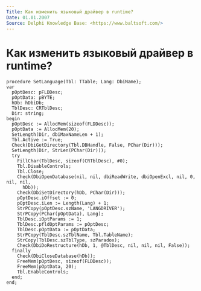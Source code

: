 ```yaml
---
Title: Как изменить языковый драйвер в runtime?
Date: 01.01.2007
Source: Delphi Knowledge Base: <https://www.baltsoft.com/>
---
```



Как изменить языковый драйвер в runtime?
========================================

    procedure SetLanguage(Tbl: TTable; Lang: DbiName);
    var
      pOptDesc: pFLDDesc;
      pOptData: pBYTE;
      hDb: hDbiDb;
      TblDesc: CRTblDesc;
      Dir: string;
    begin
      pOptDesc := AllocMem(sizeof(FLDDesc));
      pOptData := AllocMem(20);
      SetLength(Dir, dbiMaxNameLen + 1);
      Tbl.Active := True;
      Check(DbiGetDirectory(Tbl.DBHandle, False, PChar(Dir)));
      SetLength(Dir, StrLen(PChar(Dir)));
      try
        FillChar(TblDesc, sizeof(CRTblDesc), #0);
        Tbl.DisableControls;
        Tbl.Close;
        Check(DbiOpenDatabase(nil, nil, dbiReadWrite, dbiOpenExcl, nil, 0, nil, nil,
          hDb));
        Check(DbiSetDirectory(hDb, PChar(Dir)));
        pOptDesc.iOffset := 0;
        pOptDesc.iLen := Length(Lang) + 1;
        StrPCopy(pOptDesc.szName, 'LANGDRIVER');
        StrPCopy(PChar(pOptData), Lang);
        TblDesc.iOptParams := 1;
        TblDesc.pfldOptParams := pOptDesc;
        TblDesc.pOptData := pOptData;
        StrPCopy(TblDesc.szTblName, Tbl.TableName);
        StrCopy(TblDesc.szTblType, szParadox);
        Check(DbiDoRestructure(hDb, 1, @TblDesc, nil, nil, nil, False));
      finally
        Check(DbiCloseDatabase(hDb));
        FreeMem(pOptDesc, sizeof(FLDDesc));
        FreeMem(pOptData, 20);
        Tbl.EnableControls;
      end;
    end;

